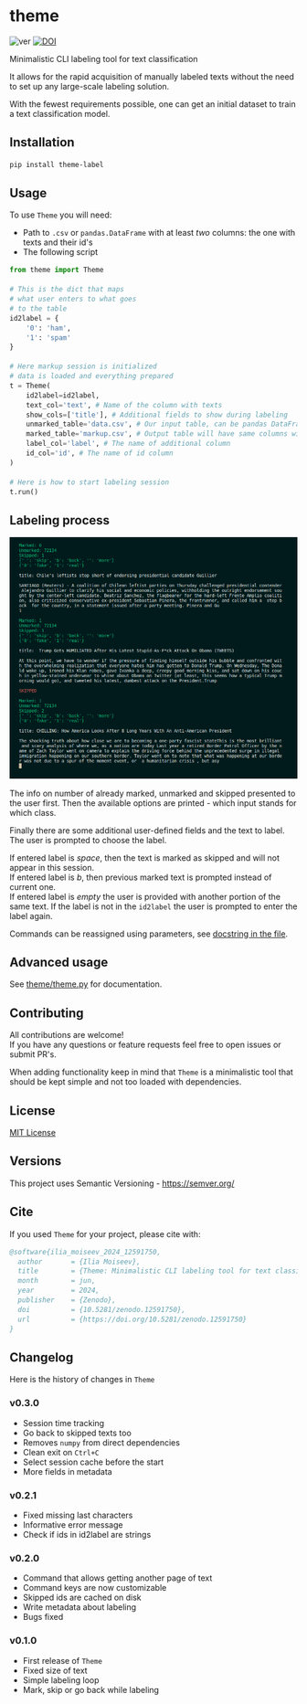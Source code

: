 # theme
![ver](https://img.shields.io/github/v/release/oxid15/theme?style=plastic) [![DOI](https://zenodo.org/badge/578688999.svg)](https://zenodo.org/doi/10.5281/zenodo.12591749)  
    
Minimalistic CLI labeling tool for text classification

It allows for the rapid acquisition of manually labeled texts without the need to set up any large-scale labeling solution.

With the fewest requirements possible, one can get an initial dataset to train a text classification model.

## Installation
```bash
pip install theme-label
```

## Usage
To use `Theme` you will need:
- Path to `.csv` or `pandas.DataFrame` with at least *two* columns: the one with texts and their id's
- The following script

```python
from theme import Theme

# This is the dict that maps
# what user enters to what goes
# to the table
id2label = {
    '0': 'ham',
    '1': 'spam'
}

# Here markup session is initialized
# data is loaded and everything prepared
t = Theme(
    id2label=id2label,
    text_col='text', # Name of the column with texts
    show_cols=['title'], # Additional fields to show during labeling
    unmarked_table='data.csv', # Our input table, can be pandas DataFrame
    marked_table='markup.csv', # Output table will have same columns with additional one for label
    label_col='label', # The name of additional column
    id_col='id', # The name of id column
)

# Here is how to start labeling session
t.run()
```

## Labeling process
![](imgs/screen_demo.png)

The info on number of already marked, unmarked and skipped presented to the user first. Then the available options are printed - which input stands for which class.

Finally there are some additional user-defined fields and the text to label. The user is prompted to choose the label.

If entered label is *space*, then the text is marked as skipped and will not appear in this session.  
If entered label is *b*, then previous marked text is prompted instead of current one.  
If entered label is *empty* the user is provided with another portion of the same text.
If the label is not in the `id2label` the user is prompted to enter the label again.

Commands can be reassigned using parameters, see [docstring in the file](theme/theme.py).


## Advanced usage
See [theme/theme.py](theme/theme.py) for documentation.

## Contributing

All contributions are welcome!  
If you have any questions or feature requests feel free to open issues or submit PR's.  

When adding functionality keep in mind that `Theme` is a minimalistic tool that should be kept simple
and not too loaded with dependencies.

## License
[MIT License](LICENSE)

## Versions
This project uses Semantic Versioning - https://semver.org/

## Cite
If you used `Theme` for your project, please cite with:
```bibtex
@software{ilia_moiseev_2024_12591750,
  author       = {Ilia Moiseev},
  title        = {Theme: Minimalistic CLI labeling tool for text classification},
  month        = jun,
  year         = 2024,
  publisher    = {Zenodo},
  doi          = {10.5281/zenodo.12591750},
  url          = {https://doi.org/10.5281/zenodo.12591750}
}
```


## Changelog

Here is the history of changes in `Theme`

### v0.3.0
- Session time tracking
- Go back to skipped texts too
- Removes `numpy` from direct dependencies
- Clean exit on `Ctrl+C`
- Select session cache before the start
- More fields in metadata

### v0.2.1
- Fixed missing last characters
- Informative error message
- Check if ids in id2label are strings

### v0.2.0

- Command that allows getting another page of text
- Command keys are now customizable
- Skipped ids are cached on disk
- Write metadata about labeling
- Bugs fixed

### v0.1.0

- First release of `Theme`
- Fixed size of text
- Simple labeling loop
- Mark, skip or go back while labeling
